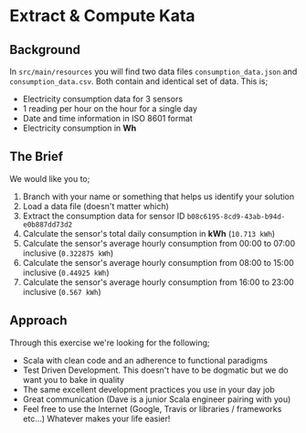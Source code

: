 # Extract & Compute Kata

## Background

In `src/main/resources` you will find two data files `consumption_data.json` and `consumption_data.csv`. Both contain and identical set of data. This is;

* Electricity consumption data for 3 sensors
* 1 reading per hour on the hour for a single day 
* Date and time information in ISO 8601 format
* Electricity consumption in **Wh**

## The Brief

We would like you to;

1. Branch with your name or something that helps us identify your solution
2. Load a data file (doesn't matter which)
3. Extract the consumption data for sensor ID `b08c6195-8cd9-43ab-b94d-e0b887dd73d2`
4. Calculate the sensor's total daily consumption in **kWh** (`10.713 kWh`)
5. Calculate the sensor's average hourly consumption from 00:00 to 07:00 inclusive (`0.322875 kWh`)
6. Calculate the sensor's average hourly consumption from 08:00 to 15:00 inclusive (`0.44925 kWh`)
7. Calculate the sensor's average hourly consumption from 16:00 to 23:00 inclusive (`0.567 kWh`)


## Approach

Through this exercise we're looking for the following;

* Scala with clean code and an adherence to functional paradigms
* Test Driven Development. This doesn't have to be dogmatic but we do want you to bake in quality
* The same excellent development practices you use in your day job
* Great communication (Dave is a junior Scala engineer pairing with you)
* Feel free to use the Internet (Google, Travis or libraries / frameworks etc...) Whatever makes your life easier!
